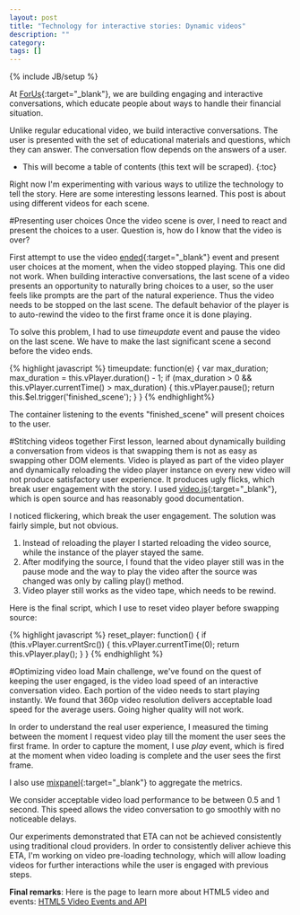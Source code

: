 ```yaml
---
layout: post
title: "Technology for interactive stories: Dynamic videos"
description: ""
category: 
tags: []
---
```

{% include JB/setup %}

At [ForUs](http://forusall.com){:target="_blank"}, we are building engaging and interactive conversations, which educate people about ways to handle their financial situation. 

Unlike regular educational video, we build interactive conversations. The user is presented with the set of educational materials and questions, which they can answer. The conversation flow depends on the answers of a user.

* This will become a table of contents (this text will be scraped).
{:toc}

Right now I'm experimenting with various ways to utilize the technology to tell the story. Here are some interesting lessons learned. This post is about using different videos for each scene.

#Presenting user choices
Once the video scene is over, I need to react and present the choices to a user. Question is, how do I know that the video is over? 

First attempt to use the video [ended](http://www.longtailvideo.com/html5/playback/){:target="_blank"} event and present user choices at the moment, when the video stopped playing. This one did not work. When building interactive conversations, the last scene of a video presents an opportunity to naturally bring choices to a user, so the user feels like prompts are the part of the natural experience. Thus the video needs to be stopped on the last scene. The default behavior of the player is to auto-rewind the video to the first frame once it is done playing.

To solve this problem, I had to use *timeupdate* event and pause the video on the last scene. We have to make the last significant scene a second before the video ends.

{% highlight javascript %}
  timeupdate: function(e) {
    var max_duration;
    max_duration = this.vPlayer.duration() - 1;
    if (max_duration > 0 && this.vPlayer.currentTime() > max_duration) {
      this.vPlayer.pause();
      return this.$el.trigger('finished_scene');
    }
  }
{% endhighlight%} 

The container listening to the events "finished_scene" will present choices to the user. 

#Stitching videos together
First lesson, learned about dynamically building a conversation from videos is that swapping them is not as easy as swapping other DOM elements. Video is played as part of the video player and 
dynamically reloading the video player instance on every new video will not produce satisfactory user experience. It produces ugly flicks, which break user engagement with the story. 
I used [video.js](http://http://videojs.com/){:target="_blank"}, which is open source and has reasonably good documentation.

I noticed flickering, which break the user engagement. The solution was fairly simple, but not obvious. 

1. Instead of reloading the player I started reloading the video source, while the instance of the player stayed the same.
2. After modifying the source, I found that the video player still was in the pause mode and the way to play the video after the source was changed was only by calling play() method.
3. Video player still works as the video tape, which needs to be rewind.

Here is the final script, which I use to reset video player before swapping source:

{% highlight javascript %}
  reset_player: function() {
    if (this.vPlayer.currentSrc()) {
      this.vPlayer.currentTime(0);
      return this.vPlayer.play();
    }
  }
{% endhighlight %}

#Optimizing video load 
Main challenge, we've found on the quest of keeping the user engaged, is the video load speed of an interactive conversation video. Each portion of the video needs to start playing instantly. We found that 360p video resolution delivers acceptable load speed for the average users.
Going higher quality will not work. 

In order to understand the real user experience, I measured the timing between the moment I request video play till the moment the user sees the first frame. In order to capture the moment,  I use *play* event, which is fired at the moment when video loading is complete and the user sees the first frame. 

I also use [mixpanel](http://www.mixpanel.com){:target="_blank"} to aggregate the metrics.

We consider acceptable video load performance to be between 0.5 and 1 second. This speed allows the video conversation to go smoothly with no noticeable delays.

Our experiments demonstrated that ETA can not be achieved consistently using traditional cloud providers. In order to consistently deliver achieve this ETA, I'm working on video pre-loading technology, which will allow loading videos for further interactions while the user is engaged with previous steps.

**Final remarks**: Here is the page to learn more about HTML5 video and events: [HTML5 Video Events and API](http://www.w3.org/2010/05/video/mediaevents.html)

